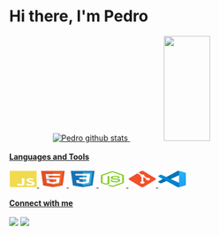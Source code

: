 ### <h1>Hi there, I'm Pedro</h1>

<div align="center">
  <a href="https//github.com/pedrohenriquepsilva">
  <img width="49%" height="190px" src="https://github-readme-stats.vercel.app/api?username=pedrop-dev&show_icons=true&count_private=true&hide_border=true&title_color=8be9fd&icon_color=8be9fd&text_color=c9d1d9&bg_color=0d1117" alt="Pedro github stats" /> <img width="41%" height="190px" src="https://github-readme-stats.vercel.app/api/top-langs/?username=pedrop-dev&layout=compact&hide_border=true&title_color=8be9fd&text_color=8be9fd&bg_color=0d1117" /> 
</div>
  
  <br>
 
  <strong>
    Languages and Tools
  </strong>
  
  <br>
  <br>
  
  <div align="left">
    <img height="30" width="50" alt="js-icon" src="https://raw.githubusercontent.com/devicons/devicon/master/icons/javascript/javascript-plain.svg">
    <img height="30" width="50" alt="html-icon" src="https://raw.githubusercontent.com/devicons/devicon/master/icons/html5/html5-original.svg">
    <img height="30" width="50" alt="css-icon" src="https://raw.githubusercontent.com/devicons/devicon/master/icons/css3/css3-original.svg">
    <img height="30" width="50" alt="nodejs-icon" src="https://raw.githubusercontent.com/devicons/devicon/master/icons/nodejs/nodejs-original.svg">
    <img height="30" width="50" alt="git-icon" src="https://raw.githubusercontent.com/devicons/devicon/master/icons/git/git-original.svg">
    <img height="30" width="50" alt="vscode-icon" src="https://raw.githubusercontent.com/devicons/devicon/master/icons/vscode/vscode-original.svg">
  </div>

  <br>
  
  <strong>
    Connect with me
  </strong>
  
  <br>
  <br>

  <div>
    <a href="mailto:pedroh.ps0102@gmail.com"><img src="https://img.shields.io/badge/Gmail-D14836?style=for-the-badge&logo=gmail&logoColor=white"></a>
    <a href="https://discord.gg/CatQh6CQp9" target="blank"><img src="https://img.shields.io/badge/Discord-7289DA?style=for-the-badge&logo=discord&logoColor=white"></a>
  </div>
